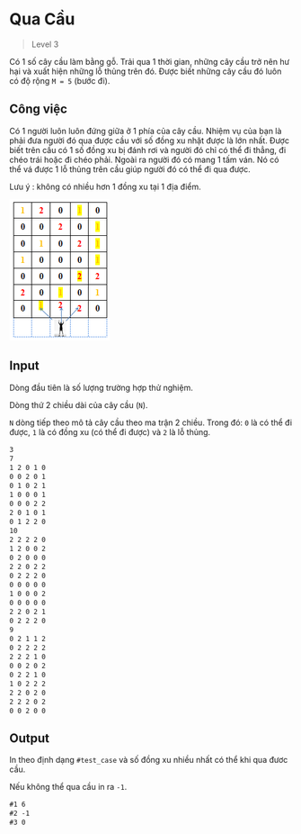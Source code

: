 ﻿# Qua Cầu
>
> Level 3

Có 1 số cây cầu làm bằng gỗ.
Trải qua 1 thời gian, những cây cầu trở nên hư hại và xuất hiện những lỗ thủng trên đó.
Được biết những cây cầu đó luôn có độ rộng `M = 5` (bước đi).

## Công việc

Có 1 người luôn luôn đứng giữa ở 1 phía của cây cầu.
Nhiệm vụ của bạn là phải đưa người đó qua được cầu với số đồng xu nhặt được là lớn nhất.
Được biết trên cầu có 1 số đồng xu bị đánh rơi và người đó chỉ có thể đi thẳng, đi chéo trái hoặc đi chéo phải.
Ngoài ra người đó có mang 1 tấm ván.
Nó có thể vá được 1 lỗ thủng trên cầu giúp người đó có thể đi qua được.

Lưu ý : không có nhiều hơn 1 đồng xu tại 1 địa điểm.

![example](example.png)

## Input

Dòng đầu tiên là số lượng trường hợp thử nghiệm.

Dòng thứ 2 chiều dài của cây cầu (`N`).

`N` dòng tiếp theo mô tả cây cầu theo ma trận 2 chiều.
Trong đó: `0` là có thể đi được, `1` là có đồng xu (có thể đi được) và `2` là lỗ thủng.

```
3
7
1 2 0 1 0
0 0 2 0 1
0 1 0 2 1
1 0 0 0 1
0 0 0 2 2
2 0 1 0 1
0 1 2 2 0
10
2 2 2 2 0
1 2 0 0 2
0 2 0 0 0
2 2 0 2 2
0 2 2 2 0
0 0 0 0 0
1 0 0 0 2
0 0 0 0 0
2 2 0 2 1
0 2 2 2 0
9
0 2 1 1 2
0 2 2 2 2
2 2 2 1 0
0 0 2 0 2
0 2 2 1 0
1 0 2 2 2
2 2 0 2 0
2 2 2 0 2
0 0 2 0 0
```

## Output

In theo định dạng  `#test_case` và số đồng xu nhiều nhất có thể khi qua đươc cầu.

Nếu không thể qua cầu in ra `-1`.

```
#1 6
#2 -1
#3 0
```
